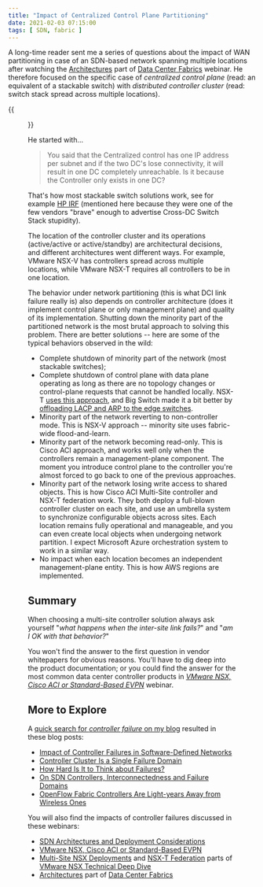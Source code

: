 ```yaml
---
title: "Impact of Centralized Control Plane Partitioning"
date: 2021-02-03 07:15:00
tags: [ SDN, fabric ]
---
```

A long-time reader sent me a series of questions about the impact of WAN partitioning in case of an SDN-based network spanning multiple locations after watching the [Architectures](https://my.ipspace.net/bin/list?id=DCFabric#ARCHITECTURES) part of [Data Center Fabrics](https://www.ipspace.net/Data_Center_Fabrics) webinar. He therefore focused on the specific case of *centralized control plane* (read: an equivalent of a stackable switch) with *distributed controller cluster* (read: switch stack spread across multiple locations).

{{<figure src="/2021/02/multi-dc-controllers.png" caption="SDN controllers spread across multiple data centers">}}
<!--more-->
He started with...

> You said that the Centralized control has one IP address per subnet and if the two DC's lose connectivity, it will result in one DC completely unreachable. Is it because the Controller only exists in one DC?

That's how most stackable switch solutions work, see for example [HP IRF](https://blog.ipspace.net/2011/09/long-distance-irf-fabric-works-best-in.html) (mentioned here because they were one of the few vendors "brave" enough to advertise Cross-DC Switch Stack stupidity).
	
The location of the controller cluster and its operations (active/active or active/standby) are architectural decisions, and different architectures went different ways. For example, VMware NSX-V has controllers spread across multiple locations, while VMware NSX-T requires all controllers to be in one location.

The behavior under network partitioning (this is what DCI link failure really is) also depends on controller architecture (does it implement control plane or only management plane) and quality of its implementation. Shutting down the minority part of the partitioned network is the most brutal approach to solving this problem. There are better solutions -- here are some of the typical behaviors observed in the wild:

* Complete shutdown of minority part of the network (most stackable switches);
* Complete shutdown of control plane with data plane operating as long as there are no topology changes or control-plane requests that cannot be handled locally. NSX-T [uses this approach](https://blog.ipspace.net/2019/08/brief-history-of-vmware-nsx.html), and Big Switch made it a bit better by [offloading LACP and ARP to the edge switches](https://blog.ipspace.net/2015/02/big-cloud-fabric-scaling-openflow-fabric.html).
* Minority part of the network reverting to non-controller mode. This is NSX-V approach -- minority site uses fabric-wide flood-and-learn.
* Minority part of the network becoming read-only. This is Cisco ACI approach, and works well only when the controllers remain a management-plane component. The moment you introduce control plane to the controller you're almost forced to go back to one of the previous approaches.
* Minority part of the network losing write access to shared objects. This is how Cisco ACI Multi-Site controller and NSX-T federation work. They both deploy a full-blown controller cluster on each site, and use an umbrella system to synchronize configurable objects across sites. Each location remains fully operational and manageable, and you can even create local objects when undergoing network partition. I expect Microsoft Azure orchestration system to work in a similar way.
* No impact when each location becomes an independent management-plane entity. This is how AWS regions are implemented.

## Summary

When choosing a multi-site controller solution always ask yourself "*what happens when the inter-site link fails?*" and "_am I OK with that behavior?_" 

You won't find the answer to the first question in vendor whitepapers for obvious reasons. You'll have to dig deep into the product documentation; or you could find the answer for the most common data center controller products in *[VMware NSX, Cisco ACI or Standard-Based EVPN](https://www.ipspace.net/VMware_NSX,_Cisco_ACI_or_Standard-Based_EVPN)* webinar.

## More to Explore

A [quick search for *controller failure* on my blog](https://www.google.com/search?q=controller+failure+site%3Ablog.ipspace.net) resulted in these blog posts:

* [Impact of Controller Failures in Software-Defined Networks](https://blog.ipspace.net/2019/06/impact-of-controller-failures-in.html)
* [Controller Cluster Is a Single Failure Domain](https://blog.ipspace.net/2014/09/controller-cluster-is-single-failure.html)
* [How Hard Is It to Think about Failures?](https://blog.ipspace.net/2016/03/how-hard-is-it-to-think-about-failures.html)
* [On SDN Controllers, Interconnectedness and Failure Domains](https://blog.ipspace.net/2015/04/on-sdn-controllers-interconnectedness.html)
* [OpenFlow Fabric Controllers Are Light-years Away from Wireless Ones](https://blog.ipspace.net/2013/09/openflow-fabric-controllers-are-light.html)

You will also find the impacts of controller failures discussed in these webinars:

* [SDN Architectures and Deployment Considerations](https://www.ipspace.net/SDN_Architectures_and_Deployment_Considerations)
* [VMware NSX, Cisco ACI or Standard-Based EVPN](https://www.ipspace.net/VMware_NSX,_Cisco_ACI_or_Standard-Based_EVPN)
* [Multi-Site NSX Deployments](https://my.ipspace.net/bin/list?id=NSX#CROSS) and [NSX-T Federation](https://my.ipspace.net/bin/list?id=NSX#FEDERATION) parts of [VMware NSX Technical Deep Dive](https://www.ipspace.net/VMware_NSX_Technical_Deep_Dive)
* [Architectures](https://my.ipspace.net/bin/list?id=DCFabric#ARCHITECTURES) part of [Data Center Fabrics](https://www.ipspace.net/Data_Center_Fabrics)
